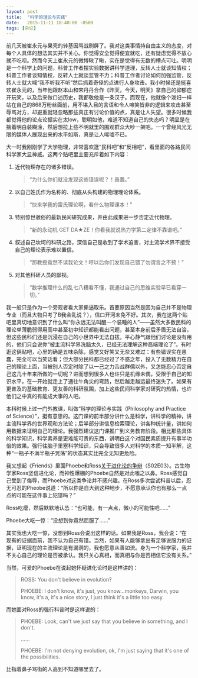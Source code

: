 ```yaml
---
layout: post
title:  "科学的理论与实践"
date:   2015-11-11 18:40:00 -0500
tags: [杂记]
---
```


前几天被崔永元与果壳的转基因骂战刷屏了。我对这类事情持自由主义的态度，对每个人具体的想法其实并不关心。你觉得安全觉得便宜就吃，还有疑虑觉得不放心就不吃呗。然而今天上崔永元的微博瞅了瞅，实在是觉得有无数的槽点可吐。明明是一个科学上的问题，科普工作者摆实验数据讲科学道理，反转人士就谈知情权；科普工作者谈知情权，反转人士就谈监管不力；科普工作者讨论如何加强监管，反转人士就大喊“我不听我不听”然后抓着奇怪的点进行人身攻击。我小时候还是挺喜欢崔永元的，当年他跟赵本山和宋丹丹合作《昨天，今天，明天》拿自己的抑郁症开玩笑，以及后来做口述历史，我都敬他是一条汉子。而现在，他就像个泼妇一样站在自己的868万粉丝面前，用不堪入目的言语和令人啼笑皆非的逻辑来攻击甚至辱骂对方，却避重就轻忽略那些真正有讨论价值的点，真是让人失望。很多时候我都觉得他的论点论据实在太low，聪明如他，难道不知道自己的失态吗？明显是在揣着明白装糊涂，然后想拉上些不明就里的围观群众大吵一架吧。一个曾经风光无限的媒体人展现出来的水平如斯，真是让人唏嘘不已。 

大一时我刚刚学了大学物理，非常喜欢逛“民科吧”和“反相吧”，看里面的各路民间科学家大显神威。这两个贴吧里主要充斥着如下内容：

1. 近代物理存在的诸多错误。

	> “为什么你们就没发现这些错误呢？！愚蠢。”

2. 以自己姓氏作为名称的、彻底从头构建的物理理论体系。

	> “快来学我的雷氏理论啊，看什么物理课本！”

3. 特别惊世骇俗的最新民间研究成果，并由此成果进一步否定近代物理。

	> “新的永动机 GET DA★ZE！你看我就说热力学第二定律不靠谱吧。”

4. 叙述自己坎坷的科研之路，深信自己是收到了学术迫害，对主流学术界不接受自己的理论表示难以置信。

	> “那教授竟然不读我论文！哼以后你们发现自己错了勿谓言之不预！”

5. 对其他科研人员的鄙视。

	> “数学推理什么的乱七八糟看不懂，我通过自己的思维实验早已看穿一切。”

我一般只是作为一个旁观者看大家撕逼取乐。首要原因当然是因为自己并不是物理专业（而且大物只考了B我会乱说？），信口开河未免不好。其次，我在这两个贴吧里真切地意识到了什么叫“你永远无法叫醒一个装睡的人”——虽然大多数民科的理论单薄脆弱得用高中甚至初中知识都能看出问题，甚至本身前后矛盾无法自洽，但这些民科们还是沉浸在自己的小世界中无法自拔。平心静气跟他们讨论是没有用的，他们只会说你“被主流科学界洗脑太久，已经无法理解这种高端理论了”。有时逛这俩贴吧，心里的确是五味杂陈，感觉又好笑又无奈又难过：有些错误实在愚蠢，完全可以当笑话看；但大部分民科都已经过了不惑之年，投入了无数精力在自己的理论上面，当被别人否定时除了以一己之力舌战群儒以外，又怎能忍心否定自己这几十年来所做的一切呢？进而想到很多人也许只是机缘未偶，受限于自己的知识水平，在一开始就走上了通往牛角尖的弯路，然后越走越远最终迷失了。如果有更普及的基础教育、更友善的科研氛围，加上这些民间科学家对研究的热情，也许他们之中真的有能成大事的人吧。

本科时候上过一门外教课，叫做“科学的理论与实践（Philosophy and Practice of Science）”，挺有意思的。这门课的前半部分讲什么是科学，讲科学的精神，讲主流科学界的世界观和方法论；后半部分讲信息检索理论，讲各种统计量，讲如何用数据来证明自己的理论。我强烈建议这门课推广到义务教育阶段。相比那些具体的科学知识，科学素养是更难能可贵的东西，讲明白这个对国民素质提升有事半功倍的效果。强行往脑子里塞科学知识，只会导致很多人对科学的本质一知半解，这种“一瓶子不满半瓶子晃荡”的状态其实比完全无知更危险。

我又想起《Friends》里面Phoebe和Ross[关于进化论的争辩](https://youtu.be/cXr2kF0zEgI)（S02E03）。古生物学家Ross坚信进化论，而神性爆棚的Phoebe自然是对此嗤之以鼻。Ross感觉自己受到了侮辱，而Phoebe对这类争论并不感兴趣。在Ross多次尝试科普以后，忍无可忍的Pheobe说道：“所以你是自大到这种地步，不愿意承认你也有那么一点点的可能在这件事上犯错吗？”

Ross吃瘪，然后默默地认怂：“也可能，有一点点，微小的可能性吧……”

Phoebe大吃一惊：“没想到你竟然屈服了……”

其实我也大吃一惊，没想到Ross会说出这样的话。如果我是Ross，我会说：“在现有的证据面前，我不认为自己有错。当然，如果有人能够拿出有足够说服力的证据，证明现在的主流理论是有漏洞的，我也愿意从善如流。身为一个科学家，我并不关心自己的理论是否被承认。我只关心真相，而真相与你是否相信它没有关系。”

当然，可爱的Phoebe在说起她怀疑进化论时是这样讲的：

> ROSS: You don't believe in evolution?
> 
> PHOEBE: I don't know, it's just, you know...monkeys, Darwin, you know, it's a, it's a nice story, I just think it's a little too easy.

而她面对Ross的强行科普时是这样说的：

> PHOEBE: Look, can't we just say that you believe in something, and I don't.
> 
> ……
>
> PHOEBE: I'm not denying evolution, ok, I'm just saying that it's one of the possibilities.

比指着鼻子骂街的人高到不知道哪里去了。
